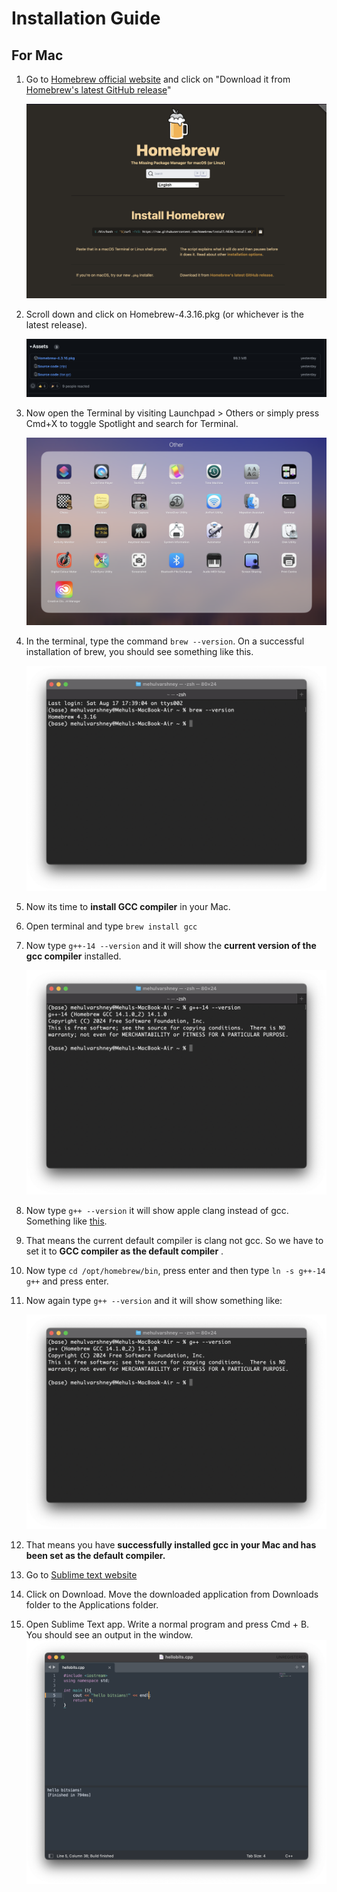 # Installation Guide

## For Mac

1. Go to [Homebrew official website](https://brew.sh/) and click on "Download it from [Homebrew&#39;s latest GitHub release](https://github.com/Homebrew/brew/releases/latest)"

   ![](assets/20240817_184702_image.png)
2. Scroll down and click on Homebrew-4.3.16.pkg (or whichever is the latest release).

   ![](assets/20240817_184725_image.png)
3. Now open the Terminal by visiting Launchpad > Others or simply press Cmd+X to toggle Spotlight and search for Terminal.

   ![](assets/20240817_184742_image.png)
4. In the terminal, type the command `brew --version`. On a successful installation of brew, you should see something like this.

   ![](assets/20240817_184822_image.png)
5. Now its time to **install GCC compiler** in your Mac.
6. Open terminal and type `brew install gcc`
7. Now type `g++-14 --version` and it will show the **current version of the gcc compiler** installed.

   ![](assets/20240817_184910_image.png)
8. Now type `g++ --version` it will show apple clang instead of gcc. Something like [this](https://imgur.com/a/jkl3zLO).
9. That means the current default compiler is clang not gcc. So we have to set it to **GCC compiler as the default compiler** .
10. Now type `cd /opt/homebrew/bin`, press enter and then type `ln -s g++-14 g++` and press enter.
11. Now again type `g++ --version` and it will show something like:

    ![](assets/20240817_184959_image.png)
12. That means you have **successfully installed gcc in your Mac and has been set as the default compiler.**
13. Go to [Sublime text website](https://www.sublimetext.com)
14. Click on Download. Move the downloaded application from Downloads folder to the Applications folder.
15. Open Sublime Text app. Write a normal program and press Cmd + B. You should see an output in the window.
![](assets/20240817_185316_image.png)
